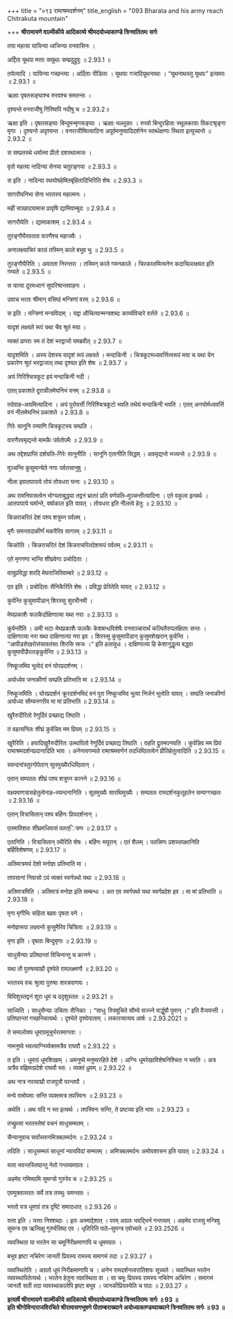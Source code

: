+++
title = "०९३ रामाश्रमदर्शनम्"
title_english = "093 Bharata and his army reach Chitrakuta mountain"

+++
**श्रीरामायणे वाल्मीकीये आदिकाव्ये श्रीमदयोध्याकाण्डे त्रिनवतितमः सर्गः**

तया महत्या यायिन्या ध्वजिन्या वनवासिनः ।

अर्द्दिता यूथपा मत्ताः सयूथाः सम्प्रदुद्रुवुः ॥ 2.93.1 ॥

तयेत्यादि । यायिन्या गच्छन्त्या । अर्दिताः पीडिताः । यूथपाः गजादियूथनाथाः । “यूथनाथस्तु यूथपः” इत्यमरः ॥ 2.93.1 ॥

ऋक्षाः पृषतसङ्घाश्च रुरवश्च समतन्तः ।

दृश्यन्ते वनराजीषु गिरिष्वपि नदीषु च ॥ 2.93.2॥

ऋक्षा इति । पृषतसङ्घाः बिन्दुमन्मृगसङ्घाः । ऋक्षाः भल्लूकाः । रुरवो बिन्दुरहिताः स्थूलकायाः विकटश्रृङ्गा मृगाः । दृश्यन्ते अदृश्यन्त । वनराजीष्वित्यादिना अपूर्वमनुष्यादिदर्शनेन स्तब्धेक्षणाः स्थिता इत्युच्यन्ते ॥ 2.93.2 ॥

स सम्प्रतस्थे धर्मात्मा प्रीतो दशरथात्मजः ।

वृतो महत्या नादिन्या सेनया चतुरङ्गया ॥ 2.93.3 ॥

स इति । नादिन्या रथघोषहेषितबृंहितादिभिरिति शेषः ॥ 2.93.3 ॥

सागरौघनिभा सेना भरतस्य महात्मनः ।

महीं सञ्छादयामास प्रावृषि द्यामिवाम्बुदः ॥ 2.93.4 ॥

सागरौघेति । द्यामाकाशम् ॥ 2.93.4 ॥

तुरङ्गौघैरवतता वारणैश्च महाजवैः ।

अनालक्ष्याचिरं कालं तस्मिन् काले बभूव भूः ॥ 2.93.5 ॥

तुरङ्गौघैरिति । अवतता निरन्तरा । तस्मिन् काले गमनकाले । चिरकालमित्यनेन कदाचिल्लक्ष्यत इति गम्यते ॥ 2.93.5 ॥

स यात्वा दूरमध्वानं सुपरिश्रान्तवाहनः ।

उवाच भरतः श्रीमान् वसिष्ठं मन्त्रिणां वरम् ॥ 2.93.6 ॥

स इति । मन्त्रिणां मन्त्रविदाम् । यद्वा औचित्यान्मन्त्रशब्दः कार्य्यविचारे वर्त्तते ॥ 2.93.6 ॥

यादृशं लक्ष्यते रूपं यथा चैव श्रुतं मया ।

व्यक्तं प्राप्ताः स्म तं देशं भरद्वाजो यमब्रवीत् ॥ 2.93.7 ॥

यादृशमिति । अस्य देशस्य यादृशं रूपं लक्ष्यते । मन्दाकिनी । चित्रकूटमध्यवर्त्तित्वरूपं मया च यथा येन प्रकारेण श्रुतं भरद्वाजात् तथा दृश्यत इति शेषः ॥ 2.93.7 ॥

अयं गिरिश्चित्रकूट इयं मन्दाकिनी नदी ।

एतत् प्रकाशते दूरान्नीलमेघनिभं वनम् ॥ 2.93.8 ॥

तदेवाह–अयमित्यादिना । अयं पुरोवर्त्ती गिरिश्चित्रकूटो भवति तथेयं मन्दाकिनी भवति । एतत् अनयोर्मध्यवर्त्ति वनं नीलमेघनिभं प्रकाशते ॥ 2.93.8 ॥

गिरेः सानूनि रम्याणि चित्रकूटस्य सम्प्रति ।

वारणैरवमृद्यन्ते मामकैः पर्वतोपमैः ॥ 2.93.9 ॥

अथ तद्देशप्राप्तिं दर्शयति–गिरेः सानूनीति । सानूनि एतानीति सिद्धम् । अवमृद्यन्ते भज्यन्ते ॥ 2.93.9 ॥

मुञ्चन्ति कुसुमान्येते नगाः पर्वतसानुषु ।

नीला इवातपापाये तोयं तोयधरा घनाः ॥ 2.93.10 ॥

अथ रामनिवासत्वेन भोग्यताबुद्ध्या तद्वनं भ्रातरं प्रति वर्णयति–मुञ्चन्तीत्यादिना । एते वकुला इत्यर्थः । आतपापाये घर्मान्ते, वर्षाकाल इति यावत् । तोयधरा इति नीलत्वे हेतुः ॥ 2.93.10 ॥

किन्नराचरितं देशं पश्य शत्रुघ्न पर्वतम् ।

मृगैः समन्तादाकीर्णं मकरैरिव सागरम् ॥ 2.93.11 ॥

किन्नरेति । किन्नराचरितं देशं किन्नराचरितदेशरूपं पर्वतम् ॥ 2.93.11 ॥

एते मृगगणा भान्ति शीघ्रवेगाः प्रचोदिताः ।

वायुप्रविद्धा शरदि मेघराजिरिवाम्बरे ॥ 2.93.12 ॥

एत इति । प्रचोदिताः सैनिकैरिति शेषः । प्रविद्धा प्रेरितेति यावत् ॥ 2.93.12 ॥

कुर्वन्ति कुसुमापीडान् शिरस्सु सुरभीनमी ।

मेघप्रकाशैः फलकैर्दाक्षिणात्या यथा नराः ॥ 2.93.13 ॥

कुर्वन्तीति । अमी भटाः मेघप्रकाशैः फलकैः केशबन्धविशेषैः वनसञ्चारार्थं कल्पितैरुपलक्षिताः सन्तः । दाक्षिणात्या नरा यथा दाक्षिणात्या नरा इव । शिरस्सु कुसुमापीडान् कुसुमशेखरान् कुर्वन्ति । “आपीडशेखरोत्तंसावतंसाः शिरसि स्रजः ।” इति हलायुधः । दाक्षिणात्या हि केशानुद्धृत्य बद्ध्वा कुसुमापीडैरलङ्कुर्वन्ति ॥ 2.93.13 ॥

निष्कूजमिव भूत्वेदं वनं घोरप्रदर्शनम् ।

अयोध्येव जनाकीर्णा सम्प्रति प्रतिभाति मा ॥ 2.93.14 ॥

निष्कूजमिति । घोरप्रदर्शनं क्रूरदर्शनमिदं वनं पुरा निष्कूजमिव भूत्वा निर्जनं भूत्वेति यावत् । सम्प्रति जनाकीर्णा अयोध्या सौम्यनगरीव मा मां प्रतिभाति ॥ 2.93.14 ॥

खुरैरुदीरितो रेणुर्दिवं प्रच्छाद्य तिष्ठति ।

तं वहत्यनिलः शीघ्रं कुर्वन्निव मम प्रियम् ॥ 2.93.15 ॥

खुरैरिति । हयादिखुरैरुदीरितः उत्थापितो रेणुर्दिवं प्रच्छाद्य तिष्ठति । वहति द्रुतमपनयति । कुर्वन्निव मम प्रियं रामाश्रमदर्शनप्रदानादिति भावः । अनेनावगम्यते रामाश्रमवर्णनं तदधिष्ठितत्वेन प्रीतिहेतुत्वादिति ॥ 2.93.15 ॥

स्यन्दनांस्तुरगोपेतान् सूतमुख्यैरधिष्ठितान् ।

एतान् सम्पततः शीघ्रं पश्य शत्रुघ्न कानने ॥ 2.93.16 ॥

वक्ष्यमाणत्रासहेतुत्वेनाह–स्यन्दनानिति । सूतमुख्यैः सारथिमुख्यैः । सम्पततः रामदर्शनकुतूहलेन सम्यग्गच्छतः ॥ 2.93.16 ॥

एतान् वित्रासितान् पश्य बर्हिणः प्रियदर्शनान् ।

एतमाविशतः शीघ्रमधिवासं पतत्ित्रणः ॥ 2.93.17 ॥

एतानिति । वित्रासितान् रथैरिति शेषः । बर्हिणः मयूरान् । एतं शैलम् । पतत्त्रिणः प्रशस्तपक्षानिति बर्हिविशेषणम् ॥ 2.93.17 ॥

अतिमात्रमयं देशो मनोज्ञः प्रतिभाति मा ।

तापसानां निवासो ऽयं व्यक्तं स्वर्गपथो यथा ॥ 2.93.18 ॥

अतिमात्रमिति । अतिमात्रं मनोज्ञ इति सम्बन्धः । अत एव स्वर्गपथो यथा स्वर्गप्रदेश इव । मा मां प्रतिभाति ॥ 2.93.18 ॥

मृगा मृगीभिः सहिता बहवः पृषता वने ।

मनोज्ञरूपा लक्ष्यन्ते कुसुमैरिव चित्रिताः ॥ 2.93.19 ॥

मृगा इति । पृषताः बिन्दुमृगाः ॥ 2.93.19 ॥

साधुसैन्याः प्रतिष्ठन्तां विचिन्वन्तु च कानने ।

यथा तौ पुरुषव्याघ्रौ दृश्येते रामलक्ष्मणौ ॥ 2.93.20 ॥

भरतस्य वचः श्रुत्वा पुरुषाः शस्त्रपाणयः ।

विविशुस्तद्वनं शूरा धूमं च ददृशुस्ततः ॥ 2.93.21 ॥

साध्विति । साधुसैन्याः उचिताः सैनिकाः । “साधुः स्त्रिषूचिते सौम्ये सज्ज्ने वार्द्धुषौ पुमान् ।” इति वैजयन्ती । प्रतिष्ठान्तां गच्छन्त्वित्यर्थः । दृश्येते दृश्येयाताम् । लकारव्यत्यय आर्षः ॥ 2.93.2021 ॥

ते समालोक्य धूमाग्रमूचुर्भरतमागताः ।

नामनुष्ये भवत्याग्निर्व्यक्तमत्रैव राघवौ ॥ 2.93.22 ॥

त इति । धूमाग्रं धूमशिखाम् । अमनुष्ये मनुष्यरहिते देशे । अग्निः धूमरेखाविशेषनिश्चितः न भवति । अत्र अत्रैव वह्निमत्प्रदेशे राघवौ स्तः । व्यक्तं ध्रुवम् ॥ 2.93.22 ॥

अथ नात्र नरव्याघ्रौ राजपुत्रौ परन्तपौ ।

मन्ये रामोपमाः सन्ति व्यक्तमत्र तपस्विनः ॥ 2.93.23 ॥

अथेति । अथ यदि न स्त इत्यर्थः । तपस्विनः सन्ति, ते प्रष्टव्या इति भावः ॥ 2.93.23 ॥

तच्छ्रुत्वा भरतस्तेषां वचनं साधुसम्मतम् ।

सैन्यानुवाच सर्वांस्तानमित्रबलमर्दनः ॥ 2.93.24 ॥

तदिति । साधुसम्मतं साधूनां न्यायविदां सम्मतम् । अमित्रबलमर्दनः अमोघशासन इति यावत् ॥ 2.93.24 ॥

यत्ता भवन्तस्तिष्ठन्तु नेतो गन्तव्यमग्रतः ।

अहमेव गमिष्यामि सुमन्त्रो गुरुरेव च ॥ 2.93.25 ॥

एवमुक्तास्ततः सर्वे तत्र तस्थुः समन्ततः ।

भरतो यत्र धूमाग्रं तत्र दृष्टिं समादधात् ॥ 2.93.26 ॥

यत्ता इति । यत्ताः निश्शब्दाः । इतः अस्माद्देशात् । परम् अग्रतः भवद्भिर्न गन्तव्यम् । अहमेव राजसु मन्त्रिषु सुमन्त्र एव ऋत्विक्षु गुरुर्वसिष्ठ एव । धृतिरिति पाठे–सुमन्त्र एवोच्यते ॥ 2.93.2526 ॥

व्यवस्थिता या भरतेन सा चमूर्निरीक्षमाणापि च धूममग्रतः ।

बभूव हृष्टा नचिरेण जानती प्रियस्य रामस्य समागमं तदा ॥ 2.93.27 ॥

व्यवस्थितेति । अग्रतो धूमं निरीक्षमाणापि च । अनेन रामदर्शनत्वरातिशयः सूच्यते । व्यवस्थित भरतेन व्यवस्थापितेत्यर्थः । भरतेन हेतुना व्यवस्थिता वा । सा चमूः प्रियस्य रामस्य नचिरेण अचिरेण । समागमं जानतौ सती तदा व्यवस्थाकालेपि हृष्टा बभूव । जानकीप्रियस्येति च पाठः ॥ 2.93.27 ॥

**इत्यार्षे श्रीरामायणे वाल्मीकीये आदिकाव्ये श्रीमदयोध्याकाण्डे त्रिनवतितमः सर्गः ॥ 93 ॥  
इति श्रीगोविन्दराजविरचिते श्रीरामायणभूषणे पीताम्बराख्याने अयोध्याकाण्डव्याख्याने त्रिनवतितमः सर्गः ॥ 93 ॥**
